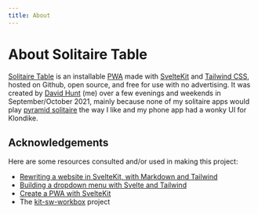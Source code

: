 ```yaml
---
title: About
---
```


# About Solitaire Table

[Solitaire Table] is an installable [PWA] made with [SvelteKit](https://kit.svelte.dev) and [Tailwind CSS](https://tailwindcss.com),
hosted on Github, open source, and free for use with no advertising.
It was created by [David Hunt] (me) over a few evenings and weekends in September/October 2021, mainly because none of
my solitaire apps would play [pyramid solitaire] the way I like and my phone app had a wonky UI for Klondike.

## Acknowledgements

Here are some resources consulted and/or used in making this project:

* [Rewriting a website in SvelteKit, with Markdown and Tailwind](https://mattjennings.io/blog/rewriting-my-website-in-sveltekit)
* [Building a dropdown menu with Svelte and Tailwind](https://codechips.me/tailwind-ui-react-vs-svelte/)
* [Create a PWA with SvelteKit](https://dev.to/100lvlmaster/create-a-pwa-with-sveltekit-svelte-a36)
* The [kit-sw-workbox](https://github.com/Anyass3/kit-sw-workbox) project


[Solitaire Table]: https://solitaire.dnotes.net "This site/app/project is the Solitaire Table"
[David Hunt]: https://github.com/dnotes "David Hunt"
[PWA]: https://developer.mozilla.org/en-US/docs/Web/Progressive_web_apps "Progressive Web App"
[pyramid solitaire]: https://solitaire.dnotes.net/play?g=pyramid
